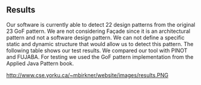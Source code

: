 ## Results ##
Our software is currently able to detect 22 design patterns from the original 23 GoF pattern. We are not considering Façade since it is an architectural pattern and not a software design pattern. We can not define a specific static and dynamic structure that would allow us to detect this pattern. The following table shows our test results. We compared our tool with PINOT and FUJABA. For testing we used the GoF pattern implementation from the Applied Java Pattern book.

http://www.cse.yorku.ca/~mbirkner/website/images/results.PNG